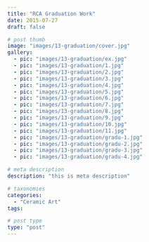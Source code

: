 ```yaml
---
title: "RCA Graduation Work"
date: 2015-07-27
draft: false

# post thumb
image: "images/13-graduation/cover.jpg"
gallery:
  - pic: "images/13-graduation/ex.jpg"
  - pic: "images/13-graduation/1.jpg"
  - pic: "images/13-graduation/2.jpg"
  - pic: "images/13-graduation/3.jpg"
  - pic: "images/13-graduation/4.jpg"
  - pic: "images/13-graduation/5.jpg"
  - pic: "images/13-graduation/6.jpg"
  - pic: "images/13-graduation/7.jpg"
  - pic: "images/13-graduation/8.jpg"
  - pic: "images/13-graduation/9.jpg"
  - pic: "images/13-graduation/10.jpg"
  - pic: "images/13-graduation/11.jpg"
  - pic: "images/13-graduation/gradu-1.jpg"
  - pic: "images/13-graduation/gradu-2.jpg"
  - pic: "images/13-graduation/gradu-3.jpg"
  - pic: "images/13-graduation/gradu-4.jpg"

# meta description
description: "this is meta description"

# taxonomies
categories: 
  - "Ceramic Art"
tags:

# post type
type: "post"
---
```


